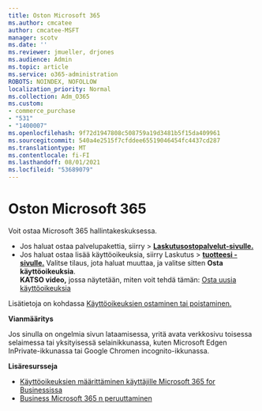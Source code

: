 ```yaml
---
title: Oston Microsoft 365
ms.author: cmcatee
author: cmcatee-MSFT
manager: scotv
ms.date: ''
ms.reviewer: jmueller, drjones
ms.audience: Admin
ms.topic: article
ms.service: o365-administration
ROBOTS: NOINDEX, NOFOLLOW
localization_priority: Normal
ms.collection: Adm_O365
ms.custom:
- commerce_purchase
- "531"
- "1400007"
ms.openlocfilehash: 9f72d1947808c508759a19d3481b5f15da409961
ms.sourcegitcommit: 540a4e2515f7cfddee65519046454fc4437cd287
ms.translationtype: MT
ms.contentlocale: fi-FI
ms.lasthandoff: 08/01/2021
ms.locfileid: "53689079"
---
```

# <a name="how-to-make-a-microsoft-365-purchase"></a>Oston Microsoft 365

Voit ostaa Microsoft 365 hallintakeskuksessa.
  
- Jos haluat ostaa palvelupakettia, siirry  \> **[Laskutusostopalvelut-sivulle.](https://go.microsoft.com/fwlink/p/?linkid=868433)**
- Jos haluat ostaa lisää käyttöoikeuksia, siirry Laskutus  \> **[tuotteesi -sivulle.](https://go.microsoft.com/fwlink/p/?linkid=842054)** Valitse tilaus, jota haluat muuttaa, ja valitse sitten **Osta käyttöoikeuksia**.\
**KATSO video,** jossa näytetään, miten voit tehdä tämän: [Osta uusia käyttöoikeuksia](https://go.microsoft.com/fwlink/p/?linkid=2154857)
  
Lisätietoja on kohdassa [Käyttöoikeuksien ostaminen tai poistaminen.](/microsoft-365/commerce/licenses/buy-licenses)

**Vianmääritys**

Jos sinulla on ongelmia sivun lataamisessa, yritä avata verkkosivu toisessa selaimessa tai yksityisessä selainikkunassa, kuten Microsoft Edgen InPrivate-ikkunassa tai Google Chromen incognito-ikkunassa.

**Lisäresursseja**
  
- [Käyttöoikeuksien määrittäminen käyttäjille Microsoft 365 for Businessissa](/microsoft-365/admin/add-users/add-users)
- [Business Microsoft 365 n peruuttaminen](/microsoft-365/commerce/subscriptions/cancel-your-subscription)